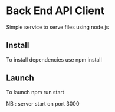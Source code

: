 # Back End API Client
Simple service to serve files using node.js

## Install
To install dependencies use npm install

## Launch
To launch npm run start

NB : server start on port 3000


